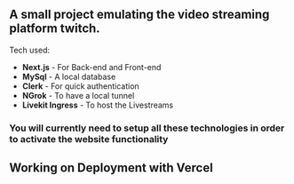 ## A small project emulating the video streaming platform twitch.

Tech used:
- **Next.js** - For Back-end and Front-end
- **MySql** - A local database
- **Clerk** - For quick authentication
- **NGrok** - To have a local tunnel
- **Livekit Ingress** - To host the Livestreams

### You will currently need to setup all these technologies in order to activate the website functionality

## Working on Deployment with **Vercel**
